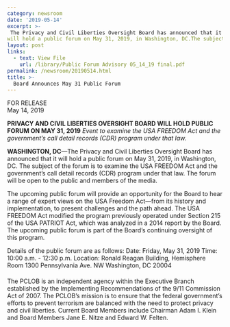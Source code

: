 ```yaml
---
category: newsroom
date: '2019-05-14'
excerpt: >-
 The Privacy and Civil Liberties Oversight Board has announced that it
will hold a public forum on May 31, 2019, in Washington, DC.The subject of the forum is to examine the USA FREEDOM Act and the government’s call detail records (CDR) program under that law. The forum will be open to the public and members of the media.
layout: post
links:
  - text: View File
    url: /library/Public Forum Advisory 05_14_19 final.pdf
permalink: /newsroom/20190514.html
title: >-
  Board Announces May 31 Public Forum
---
```

FOR RELEASE  
May 14, 2019

**PRIVACY AND CIVIL LIBERTIES OVERSIGHT BOARD WILL HOLD PUBLIC FORUM ON MAY 31, 2019**
*Event to examine the USA FREEDOM Act and the government’s call detail records (CDR) program under that law.*

**WASHINGTON, DC**—The Privacy and Civil Liberties Oversight Board has announced that it
will hold a public forum on May 31, 2019, in Washington, DC. The subject of the forum is to examine the USA FREEDOM Act 
and the government’s call detail records (CDR) program under that law. 
The forum will be open to the public and members of the media.

The upcoming public forum will provide an opportunity for the Board to hear a range of 
expert views on the USA Freedom Act—from its history and implementation, to present 
challenges and the path ahead. The USA FREEDOM Act modified the program previously 
operated under Section 215 of the USA PATRIOT Act, which was analyzed in a 2014 report 
by the Board. The upcoming public forum is part of the Board’s continuing oversight of this program. 


Details of the public forum are as follows:
Date: Friday, May 31, 2019
Time: 10:00 a.m. - 12:30 p.m.
Location: Ronald Reagan Building, Hemisphere Room
 1300 Pennsylvania Ave. NW
Washington, DC 20004



####

The PCLOB is an independent agency within the Executive Branch established by the
Implementing Recommendations of the 9/11 Commission Act of 2007. The PCLOB’s mission is
to ensure that the federal government’s efforts to prevent terrorism are balanced with the need to
protect privacy and civil liberties. Current Board Members include Chairman Adam I. Klein and
Board Members Jane E. Nitze and Edward W. Felten. 
